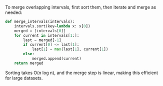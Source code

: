 To merge overlapping intervals, first sort them, then iterate and merge as needed:

```python
def merge_intervals(intervals):
    intervals.sort(key=lambda x: x[0])
    merged = [intervals[0]]
    for current in intervals[1:]:
        last = merged[-1]
        if current[0] <= last[1]:
            last[1] = max(last[1], current[1])
        else:
            merged.append(current)
    return merged
```

Sorting takes O(n log n), and the merge step is linear, making this efficient for large datasets. 